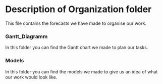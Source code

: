 # Description of Organization folder

This file contains the forecasts we have made to organise our work.

### Gantt_Diagramm
In this folder you can find the Gantt chart we made to plan our tasks.

### Models
In this folder you can find the models we made to give us an idea of what our work would look like.
